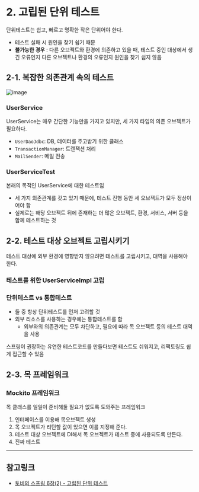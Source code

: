 # 2. 고립된 단위 테스트
단위테스트는 쉽고, 빠르고 명확한 작은 단위어야 한다.
* 테스트 실패 시 원인을 찾기 쉽기 때문
* **불가능한 경우** : 다른 오브젝트와 환경에 의존하고 있을 때, 테스트 중인 대상에서 생긴 오류인지 다른 오브젝트나 환경의 오류인지 원인을 찾기 쉽지 않음

## 2-1. 복잡한 의존관계 속의 테스트

![image](https://dhsim86.github.io/static/assets/img/blog/web/2017-09-07-toby_spring_06_aop/02.png)

### UserService
UserService는 매우 간단한 기능만을 가지고 있지만, 세 가지 타입의 의존 오브젝트가 필요하다.
* `UserDaoJdbc`: DB, 데이터를 주고받기 위한 클래스
* `TransactionManager`: 트랜잭션 처리
* `MailSender`: 메일 전송

### UserServiceTest
본래의 목적인 UserService에 대한 테스트임
* 세 가지 의존관계를 갖고 있기 때문에, 테스트 진행 동안 세 오브젝트가 모두 정상이어야 함
* 실제로는 해당 오브젝트 뒤에 존재하는 더 많은 오브젝트, 환경, 서비스, 서버 등을 함께 테스트하는 것

## 2-2. 테스트 대상 오브젝트 고립시키기
테스트 대상에 외부 환경에 영향받지 않으려면 테스트를 고립시키고, 대역을 사용해야 한다.

### 테스트를 위한 UserServiceImpl 고립


### 단위테스트 vs 통합테스트
* 둘 중 항상 단위테스트를 먼저 고려할 것
* 외부 리소스를 사용하는 경우에는 통합테스트를 함
    * 외부와의 의존관계는 모두 차단하고, 필요에 따라 목 오브젝트 등의 테스트 대역을 사용
    
스프링이 권장하는 유연한 테스트코드를 만들다보면 테스트도 쉬워지고, 리팩토링도 쉽게 접근할 수 있음

## 2-3. 목 프레임워크
### Mockito 프레임워크
목 클래스를 일일이 준비해둘 필요가 없도록 도와주는 프레임워크

1. 인터페이스를 이용해 목오브젝트 생성
2. 목 오브젝트가 리턴할 값이 있으면 이를 지정해 준다.
3. 테스트 대상 오브젝트에 DI해서 목 오브젝트가 테스트 중에 사용되도록 만든다.
4. 진짜 테스트

***
## 참고링크
* [토비의 스프링 6장(2) - 고립된 단위 테스트](https://happyer16.tistory.com/entry/토비의-스프링-6장2-고립된-단위-테스트?category=692836)
